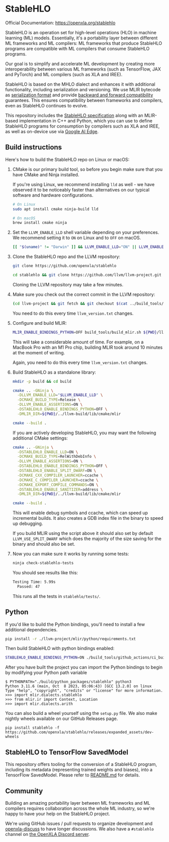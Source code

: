 # StableHLO

Official Documentation: <https://openxla.org/stablehlo>

StableHLO is an operation set for high-level operations (HLO) in machine
learning (ML) models. Essentially, it's a portability layer between different
ML frameworks and ML compilers: ML frameworks that produce StableHLO programs
are compatible with ML compilers that consume StableHLO programs.

Our goal is to simplify and accelerate ML development by creating more
interoperability between various ML frameworks (such as TensorFlow, JAX and
PyTorch) and ML compilers (such as XLA and IREE).

StableHLO is based on the MHLO dialect and enhances it with additional
functionality, including serialization and versioning. We use MLIR bytecode
as [serialization format](docs/bytecode.md) and provide [backward and forward
compatibility](docs/compatibility.md) guarantees. This ensures compatibility
between frameworks and compilers, even as StableHLO continues to evolve.

This repository includes the [StableHLO specification](docs/spec.md)
along with an MLIR-based implementation in C++ and Python, which you can use to
define StableHLO programs for consumption by compilers such as XLA and IREE, as
well as on-device use via [Google AI Edge](https://github.com/google-ai-edge/).

## Build instructions

Here's how to build the StableHLO repo on Linux or macOS:

1. CMake is our primary build tool, so before you begin make sure that
   you have CMake and Ninja installed.

   If you're using Linux, we recommend installing `lld` as well - we have
   observed it to be noticeably faster than alternatives on our typical software
   and hardware configurations.

   ```sh
   # On Linux
   sudo apt install cmake ninja-build lld

   # On macOS
   brew install cmake ninja
   ```

2. Set the `LLVM_ENABLE_LLD` shell variable depending on your preferences. We
   recommend setting it to `ON` on Linux and to `OFF` on macOS.

   ```sh
   [[ "$(uname)" != "Darwin" ]] && LLVM_ENABLE_LLD="ON" || LLVM_ENABLE_LLD="OFF"
   ```

3. Clone the StableHLO repo and the LLVM repository:

   ```sh
   git clone https://github.com/openxla/stablehlo
   ```

   ```sh
   cd stablehlo && git clone https://github.com/llvm/llvm-project.git
   ```

   Cloning the LLVM repository may take a few minutes.

4. Make sure you check out the correct commit in the LLVM repository:

   ```sh
   (cd llvm-project && git fetch && git checkout $(cat ../build_tools/llvm_version.txt))
   ```

   You need to do this every time `llvm_version.txt` changes.

5. Configure and build MLIR:

   ```sh
   MLIR_ENABLE_BINDINGS_PYTHON=OFF build_tools/build_mlir.sh ${PWD}/llvm-project/ ${PWD}/llvm-build
   ```

   This will take a considerable amount of time. For example, on a MacBook Pro
   with an M1 Pro chip, building MLIR took around 10 minutes at the moment
   of writing.

   Again, you need to do this every time `llvm_version.txt` changes.

6. Build StableHLO as a standalone library:

   ```sh
   mkdir -p build && cd build

   cmake .. -GNinja \
     -DLLVM_ENABLE_LLD="$LLVM_ENABLE_LLD" \
     -DCMAKE_BUILD_TYPE=Release \
     -DLLVM_ENABLE_ASSERTIONS=ON \
     -DSTABLEHLO_ENABLE_BINDINGS_PYTHON=OFF \
     -DMLIR_DIR=${PWD}/../llvm-build/lib/cmake/mlir

   cmake --build .
   ```

   If you are actively developing StableHLO, you may want the following additional
   CMake settings:

   ```sh
   cmake .. -GNinja \
     -DSTABLEHLO_ENABLE_LLD=ON \
     -DCMAKE_BUILD_TYPE=RelWithDebInfo \
     -DLLVM_ENABLE_ASSERTIONS=ON \
     -DSTABLEHLO_ENABLE_BINDINGS_PYTHON=OFF \
     -DSTABLEHLO_ENABLE_SPLIT_DWARF=ON \
     -DCMAKE_CXX_COMPILER_LAUNCHER=ccache \
     -DCMAKE_C_COMPILER_LAUNCHER=ccache \
     -DCMAKE_EXPORT_COMPILE_COMMANDS=ON \
     -DSTABLEHLO_ENABLE_SANITIZER=address \
     -DMLIR_DIR=${PWD}/../llvm-build/lib/cmake/mlir

   cmake --build .
   ```

      This will enable debug symbols and ccache, which can speed up incremental
      builds. It also creates a GDB index file in the binary to speed up
      debugging.

      If you build MLIR using the script above it should also set by default
      `LLVM_USE_SPLIT_DWARF` which does the majority of the size saving for
      the binary and should also be set.

7. Now you can make sure it works by running some tests:

   ```sh
   ninja check-stablehlo-tests
   ```

   You should see results like this:

   ```txt
   Testing Time: 5.99s
     Passed: 47
   ```

   This runs all the tests in `stablehlo/tests/`.

## Python

If you'd like to build the Python bindings, you'll need to install a few
additional dependencies.

```sh
pip install -r ./llvm-project/mlir/python/requirements.txt
```

Then build StableHLO with python bindings enabled:

```sh
STABLEHLO_ENABLE_BINDINGS_PYTHON=ON ./build_tools/github_actions/ci_build_cmake.sh ${PWD}/llvm-build ${PWD}/build
```

After you have built the project you can import the Python bindings to begin
by modifying your Python path variable

```shell
$ PYTHONPATH="./build/python_packages/stablehlo" python3
Python 3.11.6 (main, Oct  8 2023, 05:06:43) [GCC 13.2.0] on linux
Type "help", "copyright", "credits" or "license" for more information.
>>> import mlir.dialects.stablehlo
>>> from mlir.ir import Context, Location
>>> import mlir.dialects.arith
```

You can also build a wheel yourself using the `setup.py` file.
We also make nightly wheels available on our GitHub Releases page.

```shell
pip install stablehlo -f https://github.com/openxla/stablehlo/releases/expanded_assets/dev-wheels
```

## StableHLO to TensorFlow SavedModel

This repository offers tooling for the conversion of a StableHLO program,
including its metadata (representing trained weights and biases), into a
TensorFlow SavedModel. Please refer to
[README.md](https://github.com/openxla/stablehlo/blob/main/stablehlo/integrations/python/stablehlo/savedmodel/README.md)
for details.

## Community

Building an amazing portability layer between ML frameworks and ML compilers
requires collaboration across the whole ML industry, so we're happy to have
your help on the StableHLO project.

We're using GitHub issues / pull requests to organize development and
[openxla-discuss](https://groups.google.com/a/openxla.org/g/openxla-discuss/)
to have longer discussions. We also have a `#stablehlo`
channel on [the OpenXLA Discord server](https://discord.gg/PeWUTaecrA).

